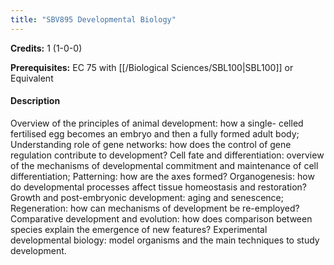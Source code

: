 ```yaml
---
title: "SBV895 Developmental Biology"
---
```

**Credits:** 1 (1-0-0)

**Prerequisites:** EC 75 with [[/Biological Sciences/SBL100|SBL100]] or Equivalent

#### Description
Overview of the principles of animal development: how a single- celled fertilised egg becomes an embryo and then a fully formed adult body; Understanding role of gene networks: how does the control of gene regulation contribute to development? Cell fate and differentiation: overview of the mechanisms of developmental commitment and maintenance of cell differentiation; Patterning: how are the axes formed? Organogenesis: how do developmental processes affect tissue homeostasis and restoration? Growth and post-embryonic development: aging and senescence; Regeneration: how can mechanisms of development be re-employed? Comparative development and evolution: how does comparison between species explain the emergence of new features? Experimental developmental biology: model organisms and the main techniques to study development.